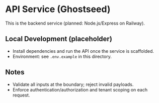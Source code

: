 # API Service (Ghostseed)

This is the backend service (planned: Node.js/Express on Railway).

## Local Development (placeholder)
- Install dependencies and run the API once the service is scaffolded.
- Environment: see `.env.example` in this directory.

## Notes
- Validate all inputs at the boundary; reject invalid payloads.
- Enforce authentication/authorization and tenant scoping on each request.
